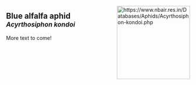 <img 
title="https://www.nbair.res.in/Databases/Aphids/Acyrthosiphon-kondoi.php"
src="https://www.nbair.res.in/Databases/Aphids/images/Acyrthosiphonkondoi/Acyrthosiphonkondoi.jpg" 
height="200"
class="center"
align="right">
## Blue alfalfa aphid<br><sup>*Acyrthosiphon kondoi*</sup>

More text to come!

<!--stackedit_data:
eyJoaXN0b3J5IjpbMTg5NzA3ODkxMywtMjA5MzExMTY0MywtNT
g5MDU5MjQ1LC0xNTY4MjA0OTA0LDg3ODc0NDAzNSwyMDkyNjM3
NzU4LDMxMTc0NDQ0Nl19
-->